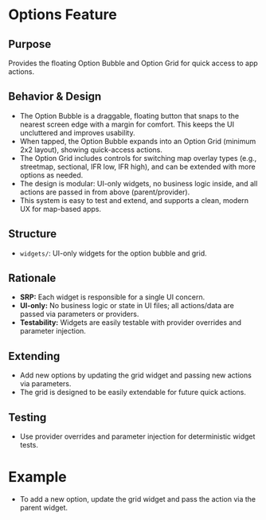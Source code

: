# Options Feature

## Purpose
Provides the floating Option Bubble and Option Grid for quick access to app actions.

## Behavior & Design
- The Option Bubble is a draggable, floating button that snaps to the nearest screen edge with a margin for comfort. This keeps the UI uncluttered and improves usability.
- When tapped, the Option Bubble expands into an Option Grid (minimum 2x2 layout), showing quick-access actions.
- The Option Grid includes controls for switching map overlay types (e.g., streetmap, sectional, IFR low, IFR high), and can be extended with more options as needed.
- The design is modular: UI-only widgets, no business logic inside, and all actions are passed in from above (parent/provider).
- This system is easy to test and extend, and supports a clean, modern UX for map-based apps.

## Structure
- `widgets/`: UI-only widgets for the option bubble and grid.

## Rationale
- **SRP:** Each widget is responsible for a single UI concern.
- **UI-only:** No business logic or state in UI files; all actions/data are passed via parameters or providers.
- **Testability:** Widgets are easily testable with provider overrides and parameter injection.

## Extending
- Add new options by updating the grid widget and passing new actions via parameters.
- The grid is designed to be easily extendable for future quick actions.

## Testing
- Use provider overrides and parameter injection for deterministic widget tests.

# Example
- To add a new option, update the grid widget and pass the action via the parent widget.
